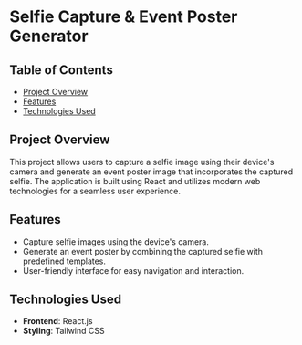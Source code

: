 # Selfie Capture & Event Poster Generator

## Table of Contents

- [Project Overview](#project-overview)
- [Features](#features)
- [Technologies Used](#technologies-used)


## Project Overview

This project allows users to capture a selfie image using their device's camera and generate an event poster image that incorporates the captured selfie. The application is built using React and utilizes modern web technologies for a seamless user experience.

## Features

- Capture selfie images using the device's camera.
- Generate an event poster by combining the captured selfie with predefined templates.
- User-friendly interface for easy navigation and interaction.

## Technologies Used

- **Frontend**: React.js
- **Styling**: Tailwind CSS
